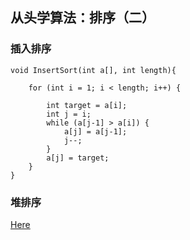 ## 从头学算法：排序（二）

### 插入排序

	void InsertSort(int a[], int length){
    
	    for (int i = 1; i < length; i++) {
	        
	        int target = a[i];
	        int j = i;
	        while (a[j-1] > a[i]) {
	            a[j] = a[j-1];
	            j--;
	        }
	        a[j] = target;   
	    }    
	}
	
	
### 堆排序

[Here](http://blog.csdn.net/morewindows/article/details/6709644/)
